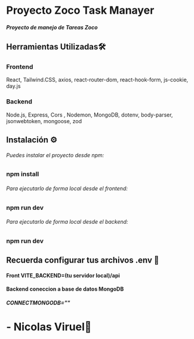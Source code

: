 # Proyecto Zoco Task Manayer

#####  Proyecto de manejo de Tareas Zoco

## Herramientas Utilizadas🛠️
### Frontend
 React, Tailwind.CSS, axios, react-router-dom, react-hook-form, js-cookie, day.js
### Backend
 Node.js, Express, Cors , Nodemon, MongoDB, dotenv, body-parser, jsonwebtoken, mongoose, zod


## Instalación ⚙️ 

###### Puedes instalar el proyecto desde npm:

### npm install

###### Para ejecutarlo de forma local desde el frontend:

### npm run dev

###### Para ejecutarlo de forma local desde el backend:
### npm run dev

## Recuerda configurar tus archivos .env 🎃

#### Front VITE_BACKEND=(tu servidor local)/api

#### Backend coneccion a base de datos MongoDB
##### CONNECTMONGODB=""


# - Nicolas Viruel🚗

